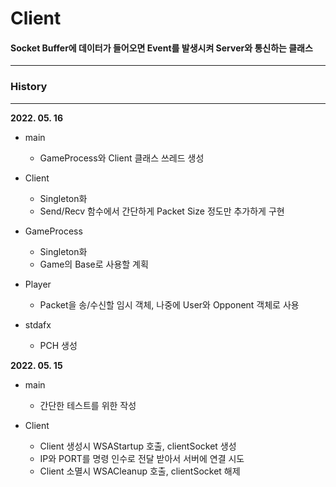# __Client__

#### Socket Buffer에 데이터가 들어오면 Event를 발생시켜 Server와 통신하는 클래스

------------

### __History__

-----------

**2022. 05. 16**

- main
  + GameProcess와 Client 클래스 쓰레드 생성

- Client
  + Singleton화
  + Send/Recv 함수에서 간단하게 Packet Size 정도만 추가하게 구현

- GameProcess
  + Singleton화
  + Game의 Base로 사용할 계획
  
- Player
  + Packet을 송/수신할 임시 객체, 나중에 User와 Opponent 객체로 사용

- stdafx
  + PCH 생성

**2022. 05. 15**

- main
  + 간단한 테스트를 위한 작성

- Client
  + Client 생성시 WSAStartup 호출, clientSocket 생성
  + IP와 PORT를 명령 인수로 전달 받아서 서버에 연결 시도
  + Client 소멸시 WSACleanup 호출, clientSocket 해제